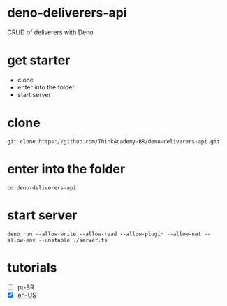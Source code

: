 # deno-deliverers-api
CRUD of deliverers with Deno

# get starter
- clone
- enter into the folder
- start server

# clone
```
git clone https://github.com/ThinkAcademy-BR/deno-deliverers-api.git
```

# enter into the folder
```
cd deno-deliverers-api
```

# start server
```
deno run --allow-write --allow-read --allow-plugin --allow-net --allow-env --unstable ./server.ts
```

# tutorials
- [ ] pt-BR
- [X] [en-US](https://dev.to/slimhmidi/create-a-server-with-deno-and-mongo-206l) 